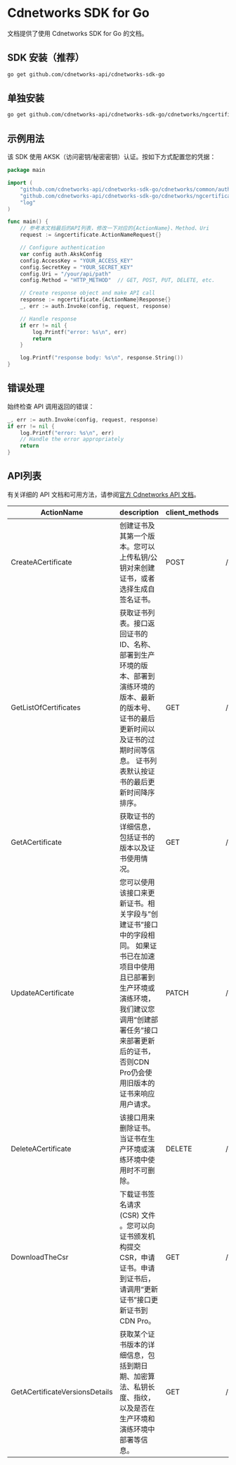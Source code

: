# Cdnetworks SDK for Go

文档提供了使用 Cdnetworks SDK for Go 的文档。

## SDK 安装（推荐）

```bash
go get github.com/cdnetworks-api/cdnetworks-sdk-go
```

## 单独安装

```bash
go get github.com/cdnetworks-api/cdnetworks-sdk-go/cdnetworks/ngcertificate
```

## 示例用法

该 SDK 使用 AKSK（访问密钥/秘密密钥）认证。按如下方式配置您的凭据：

```go
package main

import (
    "github.com/cdnetworks-api/cdnetworks-sdk-go/cdnetworks/common/auth"
    "github.com/cdnetworks-api/cdnetworks-sdk-go/cdnetworks/ngcertificate"
    "log"
)

func main() {
    // 参考本文档最后的API列表，修改一下对应的{ActionName}、Method、Uri
    request := &ngcertificate.ActionNameRequest{}

    // Configure authentication
    var config auth.AkskConfig
    config.AccessKey = "YOUR_ACCESS_KEY"
    config.SecretKey = "YOUR_SECRET_KEY"
    config.Uri = "/your/api/path"
    config.Method = "HTTP_METHOD"  // GET, POST, PUT, DELETE, etc.

    // Create response object and make API call
    response := ngcertificate.{ActionName}Response{}
    _, err := auth.Invoke(config, request, response)

    // Handle response
    if err != nil {
        log.Printf("error: %s\n", err)
        return
    }

    log.Printf("response body: %s\n", response.String())
}
```

## 错误处理

始终检查 API 调用返回的错误：

```go
_, err := auth.Invoke(config, request, response)
if err != nil {
    log.Printf("error: %s\n", err)
    // Handle the error appropriately
    return
}
```

## API列表
有关详细的 API 文档和可用方法，请参阅[官方 Cdnetworks API 文档](https://docs.cdnetworks.com/en/cdn/apidocs)。

| ActionName | description | client_methods | uri |
| --- | --- | --- | --- |
| CreateACertificate | 创建证书及其第一个版本。您可以上传私钥/公钥对来创建证书，或者选择生成自签名证书。 | POST | /cdn/certificates |
| GetListOfCertificates | 获取证书列表。接口返回证书的ID、名称、部署到生产环境的版本、部署到演练环境的版本、最新的版本号、证书的最后更新时间以及证书的过期时间等信息。 证书列表默认按证书的最后更新时间降序排序。 | GET | /cdn/certificates |
| GetACertificate | 获取证书的详细信息，包括证书的版本以及证书使用情况。 | GET | /cdn/certificates/* |
| UpdateACertificate | 您可以使用该接口来更新证书。相关字段与”创建证书”接口中的字段相同。 如果证书已在加速项目中使用且已部署到生产环境或演练环境，我们建议您调用“创建部署任务”接口来部署更新后的证书，否则CDN Pro仍会使用旧版本的证书来响应用户请求。 | PATCH | /cdn/certificates/* |
| DeleteACertificate | 该接口用来删除证书。当证书在生产环境或演练环境中使用时不可删除。 | DELETE | /cdn/certificates/* |
| DownloadTheCsr | 下载证书签名请求 (CSR) 文件 。您可以向证书颁发机构提交CSR，申请证书。申请到证书后，请调用“更新证书”接口更新证书到CDN Pro。 | GET | /cdn/certificates/*/csr |
| GetACertificateVersionsDetails | 获取某个证书版本的详细信息，包括到期日期、加密算法、私钥长度、指纹，以及是否在生产环境和演练环境中部署等信息。 | GET | /cdn/certificates/*/versions/* |